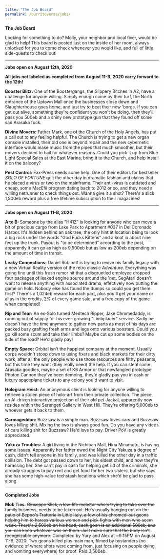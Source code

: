 ```yaml
---
title: "The Job Board"
permalink: /burritoverse/jobs/
---
```


**The Job Board**

Looking for something to do? Molly, your neighbor and local fixer, would be glad to help! This board is posted just on the inside of her room, always unlocked for you to come check whenever you would like, and full of little side-quests to check out!

---

**Jobs open on August 12th, 2020**

**All jobs not labeled as completed from August 11-B, 2020 carry forward to the 12th!**

**Booster Blitz:** One of the Boostergangs, the Slippery Bitches in A2, have a challenge for anyone willing. Simply enough come by their turf, the North entrance of the Uptown Mall once the businesses close down and Slaughterhouse goes home, and just try to beat their new 'borgs. If you can get out alive, something they're confident you won't be doing, then they'll pass you 500eb and a shiny new prototype gun that they found off some sad Arasaka fuck.

**Divine Movers:** Father Mark, one of the Church of the Holy Angels, has put a call out to any feeling helpful. The Church is trying to get a new organ console installed, their old one is beyond repair and the new cybernetic interface would make music from the pipes that much smoother, but their movers decided to bail for whatever reasons. Could you pick it up from Blue Light Special Sales at the East Marina, bring it to the Church, and help install it on the balcony?

**Pest Control:** Fax-Press needs some help. One of their editors for bestseller *SOLO OF FORTUNE* quit the other day in dramatic fashion and claims that he placed a virus or two on the mainframe. Their anti-virus is outdated and cheap, some MacEfii program dating back to 2012 or so, and they need a willing netrunner to check things out. Wanna give it a shot? There's a slick 1,500eb reward plus a free lifetime subscription to their magazines!

---

**Jobs open on August 11-B, 2020**

**A to B:** Someone by the alias "H41Z" is looking for anyone who can move a bit of precious cargo from Lake Park to Apartment #037 in Del Coronado Harbor. It's hidden behind an oak tree, the only hint at location being to look a big rock under the words "God Fucks Kittens" and a knot in about nine feet up the trunk. Payout is "to be determined" according to the post, apparently it can go as high as 9,500eb but as low as 200eb depending on the amount of time in transit.

**Leaky Connections:** Daniel Robinett is trying to revive his family legacy with a new Virtual Reality version of the retro classic *Adventure*. Everything was going fine until this fresh rumor hit that a disgruntled employee dropped four packages of leaked engine source around the 'net. SegAtari doesn't want to release anything with associated drama, effectively now putting the game on hold. Nobody else has found the dumps so could you get them first? There's a 1,024eb reward for each part, plus you'll get your name or alias in the credits, 2% of every game sale, and a free copy of the game when completed!

**Rip and Tear:** An ex-Solo turned Medtech Ripper, Jake Chromedaddy, is running out of supply for his ever-growing "Limbplacer" service. Sadly he doesn't have the time anymore to gather new parts as most of his days are packed busy grafting fresh arms and legs onto various boosters. Could you go kill some scum and take their limbs? Maybe cut up some bodies on the side of the road? He'd gladly pay!

**Empty Space:** Orbital isn't the happiest company at the moment. Usually corps wouldn't stoop down to using fixers and black markets for their dirty work, after all the only people who use those resources are filthy peasants, but this time they want (they really need) the help. If you can steal some Arasaka goodies, maybe a set of K6 Armor or that newfangled prototype Photon Cannon they've been demoing, they'd gladly pay you in cash or luxury spaceplane tickets to any colony you'd want to visit.

**Hologram Heist:** An anonymous client is looking for anyone willing to retrieve a stolen piece of holo-art from their private collection. The piece, an AI-driven interactive projection of their old pet Jackal, apparently now resides within the Serengeti Gallery in West Hill. They're offering 5,000eb to whoever gets it back to them.

**Carmageddon:** Buzzsaw is a simple man. Buzzsaw loves cars and Buzzsaw loves killing shit. Mixing the two is always good fun. Do you have any videos of cars killing shit for Buzzsaw? He'd love to pay. Driver PoV is greatly appreciated.

**Yakuza Troubles:** A girl living in the Nichiban Mall, Hina Minamoto, is having some issues. Apparently her father owed the Night City Yakuza a degree of cash, didn't tell anyone in his family, and was killed the other day in a traffic collision. The debt got passed down to her, his eldest child, and now they're harassing her. She can't pay in cash for helping get rid of the criminals, she already struggles to pay rent and get food for her two sisters, but she says she has some high-value techstash locations which she'd be glad to pass along.

---

**Completed Jobs**

**Mob Ties:** ~~Giuseppe Slick, a low-life mobster who's trying to take over the family business, needs to be taken out. He's usually hanging out on the patio of Beppo's Trattoria in Little Italy, a few of his chromed-out goons helping him to harass various women and pick fights with men who seem weak. There's 2,500eb on his head, each goon is an additional 500eb, and you can keep whatever was on them. Just make sure that the body isn't recognizable anymore.~~ Completed by Yury and Alex at ~9:15PM on August 11-B, 2020. Two goons killed plus main man, filmed by bystanders (no evidence of where shots were coming from, just focusing on people dying and vomiting everywhere) for proof. Paid 3,500eb.